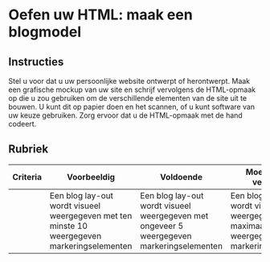 # Oefen uw HTML: maak een blogmodel

## Instructies

Stel u voor dat u uw persoonlijke website ontwerpt of herontwerpt. Maak een grafische mockup van uw site en schrijf vervolgens de HTML-opmaak op die u zou gebruiken om de verschillende elementen van de site uit te bouwen. U kunt dit op papier doen en het scannen, of u kunt software van uw keuze gebruiken. Zorg ervoor dat u de HTML-opmaak met de hand codeert.

## Rubriek

| Criteria | Voorbeeldig                                                                           | Voldoende                                                                         | Moet worden verbeterd                                                                 |
| -------- | ----------------------------------------------------------------------------------- | -------------------------------------------------------------------------------- | --------------------------------------------------------------------------------- |
|          | Een blog lay-out wordt visueel weergegeven met ten minste 10 weergegeven markeringselementen | Een blog lay-out wordt visueel weergegeven met ongeveer 5 weergegeven markeringselementen | Een blog lay-out wordt visueel weergegeven met maximaal 3 weergegeven markeringselementen |